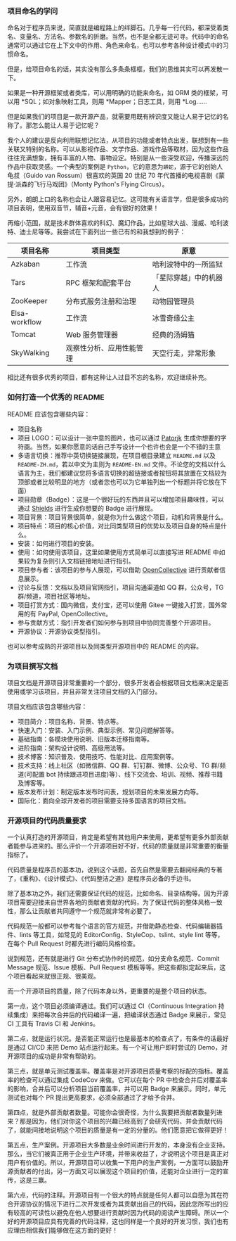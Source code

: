 ### 项目命名的学问

命名对于程序员来说，简直就是编程路上的绊脚石。几乎每一行代码，都深受着类名、变量名、方法名、参数名的折磨。当然，也不是全都无迹可寻。代码中的命名通常可以通过它在上下文中的作用、角色来命名，也可以参考各种设计模式中的习惯命名。

但是，给项目命名的话，其实没有那么多条条框框，我们的思维其实可以再发散一下。

如果是一种开源框架或者类库，可以用明确的功能来命名，如 ORM 类的框架，可以用 *SQL；如对象映射工具，则用 *Mapper；日志工具，则用 *Log……

但是如果我们的项目是一款开源产品，就需要用既有辨识度又能让人易于记忆的名称了。那怎么能让人易于记忆呢？

我个人的建议是反向利用联想记忆法，从项目的功能或者特点出发，联想到有一些关联又特别的名称。可以从影视作品、文学作品、游戏作品等取材，因为这些作品往往充满想象，拥有丰富的人物、事物设定。特别是从一些深受欢迎，传播深远的作品中获取灵感。一个典型的案例是 `Python`，它的意思为`蟒蛇`，源于它的创始人龟叔（Guido van Rossum）很喜欢的英国 20 世纪 70 年代首播的电视喜剧《蒙提·派森的飞行马戏团》（Monty Python's Flying Circus）。

另外，朗朗上口的名称也会让人跟容易记忆。这可能有关语言学，但是很多成功的项目表明，使用双音节，辅音+元音，会有很好的效果！


再缩小范围，就是技术群体喜欢的科幻、魔幻作品，比如星球大战、漫威、哈利波特、迪士尼等等。我尝试在下面列出一些已有的和我想到的例子：

| 项目名称          | 项目类型             |  原意                |
| ----------------- | --------------------| ----------------------| 
| Azkaban           |   工作流             |  哈利波特中的一所监狱  |
| Tars              |   RPC 框架和配套平台  |  「星际穿越」中的机器人   |
| ZooKeeper         |  分布式服务注册和治理  |  动物园管理员          |
| Elsa-workflow     |  工作流              |   冰雪奇缘公主       |
| Tomcat            |   Web 服务管理器      |  经典的汤姆猫       |
| SkyWalking        |  观察性分析、应用性能管理  | 天空行走，非常形象 |


相比还有很多优秀的项目，都有这种让人过目不忘的名称，欢迎继续补充。

### 如何打造一个优秀的 README

README 应该包含哪些内容：

- 项目名称
- 项目 LOGO：可以设计一张中意的图片，也可以通过 [Patorjk](http://patorjk.com/software/taag) 生成你想要的字符画。当然，如果你愿意的话自己手写设计一个也许也会是一个不错的主意
- 多语言切换：推荐中英切换链接展现，在项目根目录建立 `README.md` 以及 `README-ZH.md`，若以中文为主则为 `README-EN.md` 文件。不论您的文档以什么语言为主，我们都建议您将多语言切换的超链接或者按钮将其放置在文档较为顶部或者比较明显的地方（或者您也可以为它单独列出一个标题并将它放在下面）
- 项目勋章（Badge）：这是一个很好玩的东西并且可以增加项目趣味性，可以通过 [Shields](http://img.shields.io) 进行生成你想要的 Badge 进行展现。
- 项目背景：项目背景很简单，就是你为什么做这个项目，动机和背景是什么。
- 项目特点：项目的核心价值，对比同类型项目的优势以及项目自身的特点是什么。
- 安装：如何进行项目的安装。
- 使用：如何使用该项目，这里如果使用方式简单可以直接写进 README 中如果较为复杂则引入文档链接地址进行指引。
- 项目参与者：该项目的参与人展现，可以借助 [OpenCollective](https://opencollective.com) 进行贡献者信息展示。
- 讨论与反馈：文档以及项目官网指引，项目沟通渠道如 QQ 群，公众号，TG 群/频道，项目社区等地址。
- 项目打赏方式：国内微信，支付宝，还可以使用 Gitee 一键接入打赏，国外常用的有 PayPal, OpenCollective。
- 参与贡献方式：指引开发者们如何参与到项目中协同完善整个开源项目。
- 开源协议：开源协议类型指引。


也可以参考成熟的开源项目以及同类型开源项目中的 README 的内容。

### 为项目撰写文档

项目文档是开源项目非常重要的一个部分，很多开发者会根据项目文档来决定是否使用或学习该项目，并且非常关注项目文档的入门部分。

项目文档应该包含哪些内容：

- 项目简介：项目名称、背景、特点等。
- 快速入门：安装、入门示例、典型示例、常见问题解答等。
- 基础指南：各模块使用说明、旧版本迁移指南等。
- 进阶指南：架构设计说明、高级用法等。
- 技术博客：知识普及、使用技巧、性能对比、应用案例等。
- 技术支持：线上社区（如微信群、QQ 群、钉钉群、微博、公众号、TG 群/频道(可配置 bot 持续跟进项目进度)等）、线下交流会、培训、视频、推荐书籍及博客等。
- 版本发布计划：制定版本发布时间表，规划项目的未来发展方向等。
- 国际化：面向全球开发者的项目需要支持多国语言的项目文档。

### 开源项目的代码质量要求


一个认真打造的开源项目，肯定是希望有其他用户来使用，更希望有更多外部贡献者能参与进来的。那么评价一个开源项目好不好，代码的质量就是非常重要的衡量指标了。

代码质量是程序员的基本功，说到这个话题，首先自然是需要去翻阅经典的专著了，《重构》、《设计模式》、《代码整洁之道》是程序员必备的手边书。

除了基本功之外，我们还需要保证代码的规范，比如命名、目录结构等。因为开源项目需要迎接来自世界各地的贡献者贡献的代码，为了保证代码的整体风格一致性，那么让贡献者共同遵守一个规范就非常有必要了。

代码规范一般都可以参考每个语言的官方规范，并借助静态检查、代码编辑器插件、lints 等工具，如常见的 EditorConfig、StyleCop、tslint、style lint 等等，在每个 Pull Request 时都先进行编码风格检查。

说到规范，还有就是进行 Git 分布式协作时的规范，如分支命名规范、Commit Message 规范、Issue 模板、Pull Request 模板等等。把这些都拟定起来后，这个项目看起来就很正规、很美观。

而一个开源项目的质量，除了代码本身以外，更重要的是整个项目的状态。

第一点，这个项目必须编译通过。我们可以通过 CI（Continuous Integration 持续集成）来把每次合并后的代码编译一遍，把编译状态通过 Badge 来展示，常见 CI 工具有 Travis CI 和 Jenkins。

第二点，就是运行状况。是否能正常运行也是最基本的检查点了，有条件的话最好是通过 CI/CD 来把 Demo 站点运行起来。有一个可让用户即时尝试的 Demo，对开源项目的成功是非常有帮助的。

第三点，就是单元测试覆盖率。覆盖率是对开源项目质量考察的标配的指标。覆盖率的检查可以通过集成 CodeCov 来做。它可以在每个 PR 中检查合并后对覆盖率的影响，合并后可以分析项目当前覆盖率，并可以用 Badge 来展示。同时，单元测试也对每个 PR 提出更高要求，必须全部通过了才给予合并。

第四点，就是外部贡献者数量。可能你会很奇怪，为什么我要把贡献者数量列进来？那是因为，他们对你这个项目的兴趣已经高到了会研究代码、并会贡献代码了，就能间接地说明这个项目的质量是有一定的分量的。他们愿意把它做得更好！

第五点，生产案例。开源项目大多数是业余时间进行开发的，本身没有企业支持。那么，当它们被真正用于企业生产环境，并带来收益了，才说明这个项目是真正对用户有价值的。所以，开源项目可以收集一下用户的生产案例，一方面可以鼓励开源贡献者的付出，另一方面又可以展现这个项目的价值，还能对企业进行一定的宣传，这是三赢。

第六点，代码的注释。开源项目有一个很大的特点就是任何人都可以自愿为其在符合开源协议的情况下进行二次开发或者为其贡献出自己的代码，因此您所写出的应有较高的可读性以避免在他人想要进行贡献时因为代码的阅读产生障碍。所以一个好的开源项目应具有完善的代码注释，这也同样是一个良好的开发习惯，我们也有应理由相信我们能够做在这方面的更好！